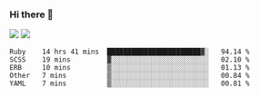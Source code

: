 ### Hi there 👋

<!--
**sasharevzin/sasharevzin** is a ✨ _special_ ✨ repository because its `README.md` (this file) appears on your GitHub profile.

Here are some ideas to get you started:

- 🔭 I’m currently working on ...
- 🌱 I’m currently learning ...
- 👯 I’m looking to collaborate on ...
- 🤔 I’m looking for help with ...
- 💬 Ask me about ...
- 📫 How to reach me: ...
- 😄 Pronouns: ...
- ⚡ Fun fact: ...
-->

![](https://yusufozturk.vercel.app/api?username=sasharevzin&hide_title=true&include_all_commits=true&count_private=true&show_icons=true) ![](https://yusufozturk.vercel.app/api/top-langs/?username=sasharevzin&layout=compact&langs_count=10&hide=apacheconf,coffeescript)

<!--START_SECTION:waka-->
```text
Ruby    14 hrs 41 mins  ███████████████████████▓░   94.14 % 
SCSS    19 mins         ▓░░░░░░░░░░░░░░░░░░░░░░░░   02.10 % 
ERB     10 mins         ▒░░░░░░░░░░░░░░░░░░░░░░░░   01.13 % 
Other   7 mins          ▒░░░░░░░░░░░░░░░░░░░░░░░░   00.84 % 
YAML    7 mins          ▒░░░░░░░░░░░░░░░░░░░░░░░░   00.81 % 
```
<!--END_SECTION:waka-->

